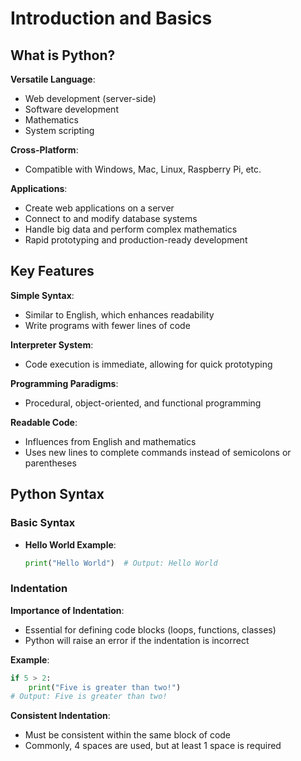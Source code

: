 # Introduction and Basics

## What is Python?

**Versatile Language**:

- Web development (server-side)
- Software development
- Mathematics
- System scripting

**Cross-Platform**:

- Compatible with Windows, Mac, Linux, Raspberry Pi, etc.

**Applications**:

- Create web applications on a server
- Connect to and modify database systems
- Handle big data and perform complex mathematics
- Rapid prototyping and production-ready development

## Key Features

**Simple Syntax**:

- Similar to English, which enhances readability
- Write programs with fewer lines of code

**Interpreter System**:

- Code execution is immediate, allowing for quick prototyping

**Programming Paradigms**:

- Procedural, object-oriented, and functional programming

**Readable Code**:

- Influences from English and mathematics
- Uses new lines to complete commands instead of semicolons or parentheses

## Python Syntax

### Basic Syntax

- **Hello World Example**:

  ```python
  print("Hello World")  # Output: Hello World
  ```

### Indentation

**Importance of Indentation**:

- Essential for defining code blocks (loops, functions, classes)
- Python will raise an error if the indentation is incorrect

**Example**:

```python
if 5 > 2:
    print("Five is greater than two!")
# Output: Five is greater than two!
```

**Consistent Indentation**:

- Must be consistent within the same block of code
- Commonly, 4 spaces are used, but at least 1 space is required
